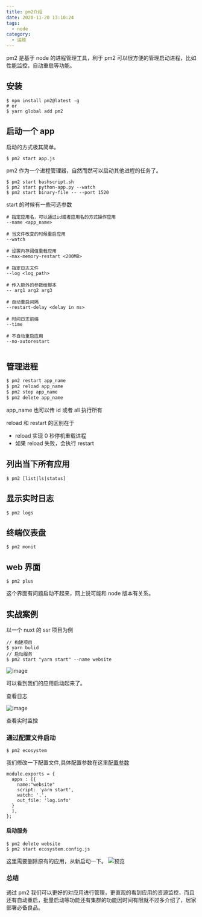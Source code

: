 ```yaml
---
title: pm2介绍
date: 2020-11-20 13:10:24
tags:
  - node
category:
  - 运维
---
```


pm2 是基于 node 的进程管理工具，利于 pm2 可以很方便的管理启动进程，比如性能监控，自动重启等功能。

## 安装

```
$ npm install pm2@latest -g
# or
$ yarn global add pm2
```

## 启动一个 app

启动的方式极其简单。

```
$ pm2 start app.js
```

pm2 作为一个进程管理器，自然而然可以启动其他进程的任务了。

```
$ pm2 start bashscript.sh
$ pm2 start python-app.py --watch
$ pm2 start binary-file -- --port 1520
```

start 的时候有一些可选参数

```
# 指定应用名，可以通过id或者应用名的方式操作应用
--name <app_name>

# 当文件改变的时候重启应用
--watch

# 设置内存阈值重载应用
--max-memory-restart <200MB>

# 指定日志文件
--log <log_path>

# 传入额外的参数给脚本
-- arg1 arg2 arg3

# 自动重启间隔
--restart-delay <delay in ms>

# 时间日志前缀
--time

# 不自动重启应用
--no-autorestart


```

## 管理进程

```sh
$ pm2 restart app_name
$ pm2 reload app_name
$ pm2 stop app_name
$ pm2 delete app_name
```

app_name 也可以传 id 或者 all 执行所有

reload 和 restart 的区别在于

- reload 实现 0 秒停机重载进程
- 如果 reload 失败，会执行 restart

## 列出当下所有应用

```
$ pm2 [list|ls|status]
```

## 显示实时日志

```
$ pm2 logs
```

## 终端仪表盘

```
$ pm2 monit
```

## web 界面

```
$ pm2 plus
```

这个界面有问题启动不起来，网上说可能和 node 版本有关系。

## 实战案例

以一个 nuxt 的 ssr 项目为例

```
// 构建项目
$ yarn bulid
// 启动服务
$ pm2 start "yarn start" --name website

```

![image](http://note.youdao.com/yws/public/resource/e9abbc73fe552f6c95c9f7360d656f66/EE22D1780C054A9B86E3ABBE959C38EB?ynotemdtimestamp=1605849324442)

可以看到我们的应用启动起来了。

查看日志

![image](http://note.youdao.com/yws/public/resource/e9abbc73fe552f6c95c9f7360d656f66/1056ACDDB8C74B45A20825FE582A281C?ynotemdtimestamp=1605849324442)

查看实时监控

### 通过配置文件启动

```
$ pm2 ecosystem
```

我们修改一下配置文件,具体配置参数在这里[配置参数](https://pm2.keymetrics.io/docs/usage/pm2-doc-single-page/#attributes-available)

```
module.exports = {
  apps : [{
    name:"website"
    script: 'yarn start',
    watch: '.',
    out_file: 'log.info'
  }
  ],
};
```

#### 启动服务

```
$ pm2 delete website
$ pm2 start ecosystem.config.js
```

这里需要删除原有的应用，从新启动一下。
![预览](3.png)

### 总结

通过 pm2 我们可以更好的对应用进行管理，更直观的看到应用的资源监控，而且还有自动重启，批量启动等功能还有集群的功能因时间有限就不过多介绍了，居家部署必备良品。
